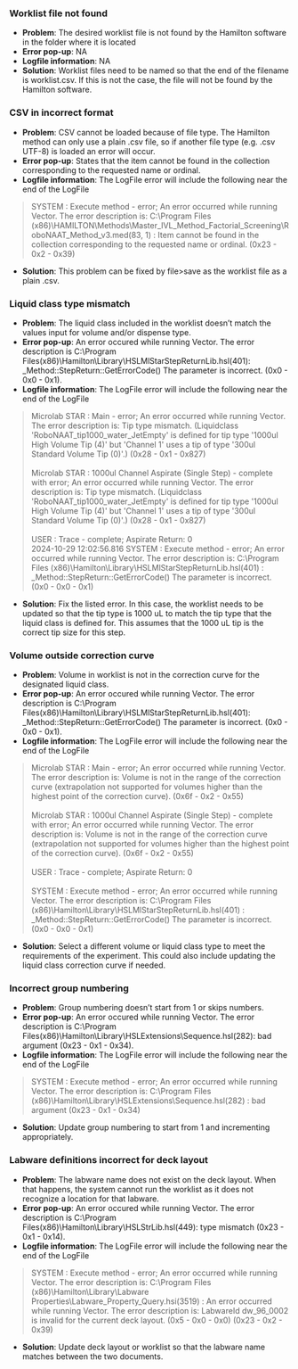 ### Worklist file not found

+ **Problem**: The desired worklist file is not found by the Hamilton software in the folder where it is located  
+ **Error pop-up**: NA  
+ **Logfile information**: NA  
+ **Solution**: Worklist files need to be named so that the end of the filename is worklist.csv. If this is not the case, the file will not be found by the Hamilton software.   


### CSV in incorrect format

+ **Problem**: CSV cannot be loaded because of file type. The Hamilton method can only use a plain .csv file, so if another file type (e.g. .csv UTF-8) is loaded an error will occur. 
+ **Error pop-up**: States that the item cannot be found in the collection corresponding to the requested name or ordinal.  
+ **Logfile information**: The LogFile error will include the following near the end of the LogFile 

>SYSTEM : Execute method - error; An error occurred while running Vector.  The error description is: C:\Program Files (x86)\HAMILTON\Methods\Master_IVL_Method_Factorial_Screening\RoboNAAT_Method_v3.med(83, 1) : Item cannot be found in the collection corresponding to the requested name or ordinal. (0x23 - 0x2 - 0x39) 

+ **Solution**: This problem can be fixed by file>save as the worklist file as a plain .csv.   

### Liquid class type mismatch

+ **Problem**: The liquid class included in the worklist doesn’t match the values input for volume and/or dispense type. 
+ **Error pop-up**:  An error occured while running Vector. The error description is C:\Program Files(x86)\Hamilton\Library\HSLMlStarStepReturnLib.hsl(401): _Method::StepReturn::GetErrorCode() The parameter is incorrect. (0x0 - 0x0 - 0x1).
+ **Logfile information**: The LogFile error will include the following near the end of the LogFile 

> Microlab STAR : Main - error; An error occurred while running Vector. The error description is: Tip type mismatch. (Liquidclass 'RoboNAAT_tip1000_water_JetEmpty' is defined for tip type '1000ul High Volume Tip (4)' but 'Channel 1' uses a tip of type '300ul Standard Volume Tip (0)'.) (0x28 - 0x1 - 0x827)   <br><br>
> Microlab STAR : 1000ul Channel Aspirate (Single Step) - complete with error; An error occurred while running Vector. The error description is: Tip type mismatch. (Liquidclass 'RoboNAAT_tip1000_water_JetEmpty' is defined for tip type '1000ul High Volume Tip (4)' but 'Channel 1' uses a tip of type '300ul Standard Volume Tip (0)'.) (0x28 - 0x1 - 0x827)   <br><br>
>USER : Trace - complete; Aspirate Return: 0 <br> 2024-10-29 12:02:56.816 SYSTEM : Execute method - error; An error occurred while running Vector. The error description is: C:\Program Files (x86)\Hamilton\Library\HSLMlStarStepReturnLib.hsl(401) : _Method::StepReturn::GetErrorCode() The parameter is incorrect. (0x0 - 0x0 - 0x1)

+ **Solution**: Fix the listed error. In this case, the worklist needs to be updated so that the tip type is 1000 uL to match the tip type that the liquid class is defined for. This assumes that the 1000 uL tip is the correct tip size for this step. 

### Volume outside correction curve

+ **Problem**: Volume in worklist is not in the correction curve for the designated liquid class. 
+ **Error pop-up**:  An error occured while running Vector. The error description is C:\Program Files(x86)\Hamilton\Library\HSLMlStarStepReturnLib.hsl(401): _Method::StepReturn::GetErrorCode() The parameter is incorrect. (0x0 - 0x0 - 0x1).
+ **Logfile information**: The LogFile error will include the following near the end of the LogFile 

>Microlab STAR : Main - error; An error occurred while running Vector. The error description is: Volume is not in the range of the correction curve (extrapolation not supported for volumes higher than the highest point of the correction curve). (0x6f - 0x2 - 0x55) <br><br>
>Microlab STAR : 1000ul Channel Aspirate (Single Step) - complete with error; An error occurred while running Vector. The error description is: Volume is not in the range of the correction curve (extrapolation not supported for volumes higher than the highest point of the correction curve). (0x6f - 0x2 - 0x55) <br><br>
>USER : Trace - complete; Aspirate Return: 0 <br><br>
>SYSTEM : Execute method - error; An error occurred while running Vector. The error description is: C:\Program Files (x86)\Hamilton\Library\HSLMlStarStepReturnLib.hsl(401) : _Method::StepReturn::GetErrorCode() The parameter is incorrect. (0x0 - 0x0 - 0x1)

+ **Solution**: Select a different volume or liquid class type to meet the requirements of the experiment. This could also include updating the liquid class correction curve if needed. 

### Incorrect group numbering

+ **Problem**: Group numbering doesn’t start from 1 or skips numbers. 
+ **Error pop-up**:  An error occured while running Vector. The error description is C:\Program Files(x86)\Hamilton\Library\HSLExtensions\Sequence.hsl(282): bad argument (0x23 - 0x1 - 0x34).
+ **Logfile information**: The LogFile error will include the following near the end of the LogFile 

>SYSTEM : Execute method - error; An error occurred while running Vector. The error description is: C:\Program Files (x86)\Hamilton\Library\HSLExtensions\Sequence.hsl(282) : bad argument (0x23 - 0x1 - 0x34)

+ **Solution**: Update group numbering to start from 1 and incrementing appropriately. 

### Labware definitions incorrect for deck layout

+ **Problem**: The labware name does not exist on the deck layout. When that happens, the system cannot run the worklist as it does not recognize a location for that labware. 
+ **Error pop-up**:  An error occured while running Vector. The error description is C:\Program Files(x86)\Hamilton\Library\HSLStrLib.hsl(449): type mismatch (0x23 - 0x1 - 0x14).
+ **Logfile information**: The LogFile error will include the following near the end of the LogFile 

>SYSTEM : Execute method - error; An error occurred while running Vector. The error description is: C:\Program Files (x86)\Hamilton\Library\Labware Properties\Labware_Property_Query.hsi(3519) : An error occurred while running Vector. The error description is: LabwareId dw_96_0002 is invalid for the current deck layout. (0x5 - 0x0 - 0x0) (0x23 - 0x2 - 0x39)

+ **Solution**: Update deck layout or worklist so that the labware name matches between the two documents. 